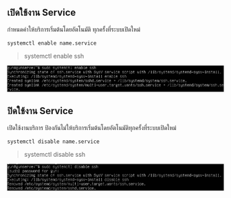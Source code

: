 ## เปิดใช้งาน Service
กำหนดค่าให้บริการเริ่มต้นโดยอัตโนมัติ ทุกครั้งที่ระบบเปิดใหม่
```
systemctl enable name.service
```
> systemctl enable ssh

![enable](https://github.com/Markkerg/Process-1/blob/main/Assets/systemctl/enable.png?raw=true)

## ปิดใช้งาน Service
เปิดใช้งานบริการ ป้องกันไม่ให้บริการเริ่มต้นโดยอัตโนมัติทุกครั้งที่ระบบเปิดใหม่
```
systemctl disable name.service
```
> systemctl disable ssh

![disable](https://github.com/Markkerg/Process-1/blob/main/Assets/systemctl/disable.png)
